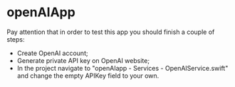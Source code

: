 # openAIApp

Pay attention that in order to test this app you should finish a couple of steps:
- Create OpenAI account;
- Generate private API key on OpenAI website;
- In the project navigate to "openAIapp - Services - OpenAIService.swift" and change the empty APIKey field to your own.
